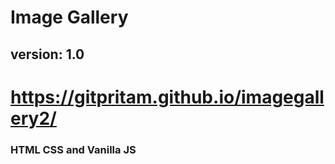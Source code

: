 # Image Gallery
## version: 1.0
# https://gitpritam.github.io/imagegallery2/

### HTML CSS and Vanilla JS